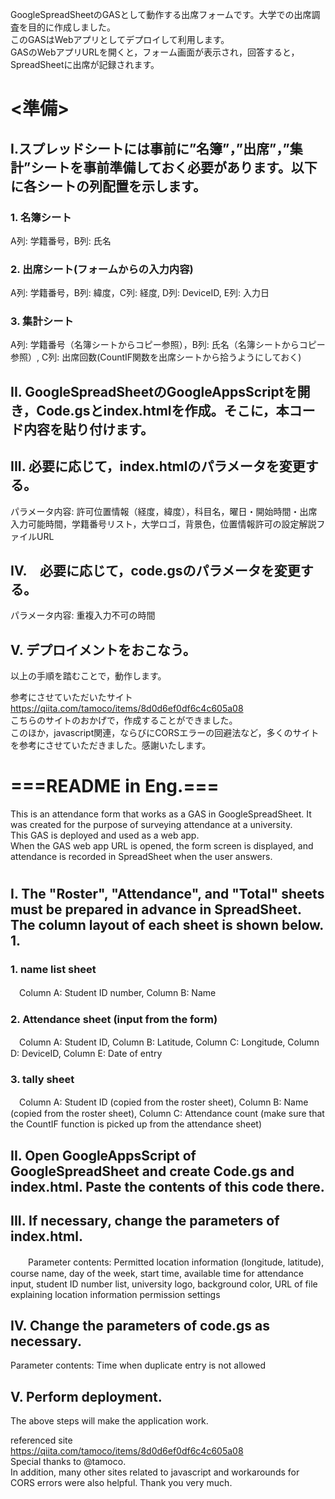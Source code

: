 <p>GoogleSpreadSheetのGASとして動作する出席フォームです。大学での出席調査を目的に作成しました。<br>
このGASはWebアプリとしてデプロイして利用します。<br>
GASのWebアプリURLを開くと，フォーム画面が表示され，回答すると，SpreadSheetに出席が記録されます。</p>

# <準備>
## I.スプレッドシートには事前に”名簿”，”出席”，”集計”シートを事前準備しておく必要があります。以下に各シートの列配置を示します。<br>
### 1. 名簿シート
 A列: 学籍番号，B列: 氏名 
### 2. 出席シート(フォームからの入力内容)
 A列: 学籍番号，B列: 緯度，C列: 経度, D列: DeviceID, E列: 入力日
### 3. 集計シート
 A列: 学籍番号（名簿シートからコピー参照），B列: 氏名（名簿シートからコピー参照）, C列: 出席回数(CountIF関数を出席シートから拾うようにしておく)
## II. GoogleSpreadSheetのGoogleAppsScriptを開き，Code.gsとindex.htmlを作成。そこに，本コード内容を貼り付けます。
## III. 必要に応じて，index.htmlのパラメータを変更する。
 パラメータ内容: 許可位置情報（経度，緯度），科目名，曜日・開始時間・出席入力可能時間，学籍番号リスト，大学ロゴ，背景色，位置情報許可の設定解説ファイルURL
## IV.　必要に応じて，code.gsのパラメータを変更する。
  パラメータ内容: 重複入力不可の時間
## V. デプロイメントをおこなう。

<p>以上の手順を踏むことで，動作します。<br>

参考にさせていただいたサイト<br>
https://qiita.com/tamoco/items/8d0d6ef0df6c4c605a08<br>
こちらのサイトのおかげで，作成することができました。<br>
このほか，javascript関連，ならびにCORSエラーの回避法など，多くのサイトを参考にさせていただきました。感謝いたします。</p>

# ===README in Eng.===
This is an attendance form that works as a GAS in GoogleSpreadSheet. It was created for the purpose of surveying attendance at a university.<br>
This GAS is deployed and used as a web app.<br>
When the GAS web app URL is opened, the form screen is displayed, and attendance is recorded in SpreadSheet when the user answers.</p>

# <Preparation>
## I. The "Roster", "Attendance", and "Total" sheets must be prepared in advance in SpreadSheet. The column layout of each sheet is shown below. 1.
### 1. name list sheet
 　Column A: Student ID number, Column B: Name  
### 2. Attendance sheet (input from the form)
 　Column A: Student ID, Column B: Latitude, Column C: Longitude, Column D: DeviceID, Column E: Date of entry
### 3. tally sheet
 　Column A: Student ID (copied from the roster sheet), Column B: Name (copied from the roster sheet), Column C: Attendance count (make sure that the CountIF function is picked up from the attendance sheet)
## II. Open GoogleAppsScript of GoogleSpreadSheet and create Code.gs and index.html. Paste the contents of this code there.
## III. If necessary, change the parameters of index.html.
　　Parameter contents: Permitted location information (longitude, latitude), course name, day of the week, start time, available time for attendance input, student ID number list, university logo, background color, URL of file explaining location information permission settings
## IV. Change the parameters of code.gs as necessary.
   Parameter contents: Time when duplicate entry is not allowed
## V. Perform deployment.

<p>The above steps will make the application work.<br>

referenced site<br>
https://qiita.com/tamoco/items/8d0d6ef0df6c4c605a08<br>
Special thanks to @tamoco.<br>
In addition, many other sites related to javascript and workarounds for CORS errors were also helpful. Thank you very much.</p>
